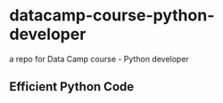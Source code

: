 # datacamp-course-python-developer

a repo for Data Camp course - Python developer

## Efficient Python Code